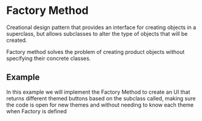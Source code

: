 # Factory Method

Creational design pattern that provides an interface for creating objects in a superclass, but allows subclasses to alter the type of objects that will be created.

Factory method solves the problem of creating product objects without specifying their concrete classes.


## Example

In this example we will implement the Factory Method to create an UI that returns different themed buttons based on the subclass called, making sure the code is open for new themes and without needing to know each theme when Factory is defined
